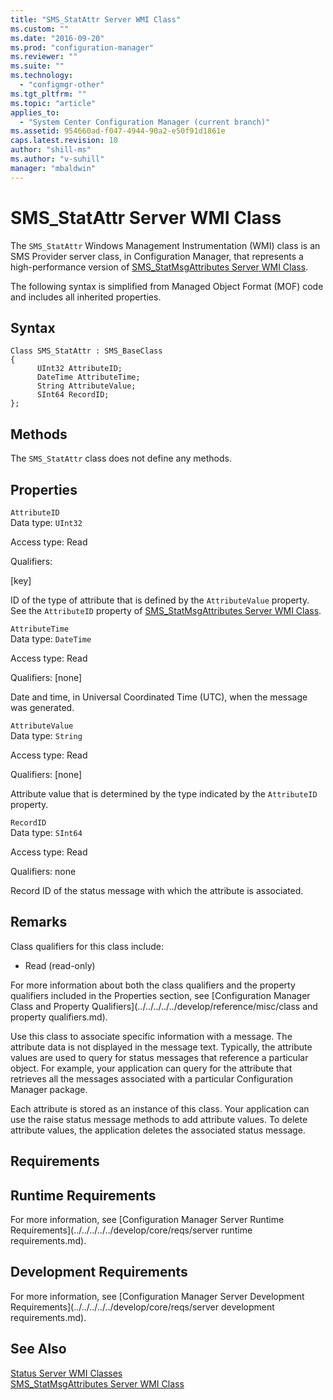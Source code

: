 ```yaml
---
title: "SMS_StatAttr Server WMI Class"
ms.custom: ""
ms.date: "2016-09-20"
ms.prod: "configuration-manager"
ms.reviewer: ""
ms.suite: ""
ms.technology: 
  - "configmgr-other"
ms.tgt_pltfrm: ""
ms.topic: "article"
applies_to: 
  - "System Center Configuration Manager (current branch)"
ms.assetid: 954660ad-f047-4944-90a2-e50f91d1861e
caps.latest.revision: 10
author: "shill-ms"
ms.author: "v-suhill"
manager: "mbaldwin"
---
```

# SMS_StatAttr Server WMI Class
The `SMS_StatAttr` Windows Management Instrumentation (WMI) class is an SMS Provider server class, in Configuration Manager, that represents a high-performance version of [SMS_StatMsgAttributes Server WMI Class](../../../../../develop/reference/core/servers/manage/sms_statmsgattributes-server-wmi-class.md).  
  
 The following syntax is simplified from Managed Object Format (MOF) code and includes all inherited properties.  
  
## Syntax  
  
```  
Class SMS_StatAttr : SMS_BaseClass  
{  
      UInt32 AttributeID;  
      DateTime AttributeTime;  
      String AttributeValue;  
      SInt64 RecordID;  
};  
```  
  
## Methods  
 The `SMS_StatAttr` class does not define any methods.  
  
## Properties  
 `AttributeID`  
 Data type: `UInt32`  
  
 Access type: Read  
  
 Qualifiers:  
  
 [key]  
  
 ID of the type of attribute that is defined by the `AttributeValue` property. See the `AttributeID` property of [SMS_StatMsgAttributes Server WMI Class](../../../../../develop/reference/core/servers/manage/sms_statmsgattributes-server-wmi-class.md).  
  
 `AttributeTime`  
 Data type: `DateTime`  
  
 Access type: Read  
  
 Qualifiers: [none]  
  
 Date and time, in Universal Coordinated Time (UTC), when the message was generated.  
  
 `AttributeValue`  
 Data type: `String`  
  
 Access type: Read  
  
 Qualifiers: [none]  
  
 Attribute value that is determined by the type indicated by the `AttributeID` property.  
  
 `RecordID`  
 Data type: `SInt64`  
  
 Access type: Read  
  
 Qualifiers: none  
  
 Record ID of the status message with which the attribute is associated.  
  
## Remarks  
 Class qualifiers for this class include:  
  
-   Read (read-only)  
  
 For more information about both the class qualifiers and the property qualifiers included in the Properties section, see [Configuration Manager Class and Property Qualifiers](../../../../../develop/reference/misc/class and property qualifiers.md).  
  
 Use this class to associate specific information with a message. The attribute data is not displayed in the message text. Typically, the attribute values are used to query for status messages that reference a particular object. For example, your application can query for the attribute that retrieves all the messages associated with a particular Configuration Manager package.  
  
 Each attribute is stored as an instance of this class. Your application can use the raise status message methods to add attribute values. To delete attribute values, the application deletes the associated status message.  
  
## Requirements  
  
## Runtime Requirements  
 For more information, see [Configuration Manager Server Runtime Requirements](../../../../../develop/core/reqs/server runtime requirements.md).  
  
## Development Requirements  
 For more information, see [Configuration Manager Server Development Requirements](../../../../../develop/core/reqs/server development requirements.md).  
  
## See Also  
 [Status Server WMI Classes](../../../../../develop/reference/core/servers/manage/status-server-wmi-classes.md)   
 [SMS_StatMsgAttributes Server WMI Class](../../../../../develop/reference/core/servers/manage/sms_statmsgattributes-server-wmi-class.md)